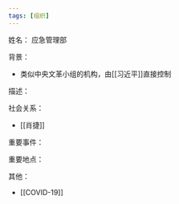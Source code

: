 ```yaml
---
tags: [组织]
---
```


姓名：
应急管理部

背景：
- 类似中央文革小组的机构，由[[习近平]]直接控制

描述：

社会关系：
- [[肖捷]]

重要事件：

重要地点：

其他：
- [[COVID-19]]
